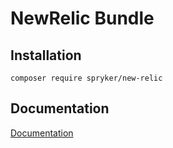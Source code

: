 # NewRelic Bundle

## Installation

```
composer require spryker/new-relic
```

## Documentation

[Documentation](http://spryker.github.io)
